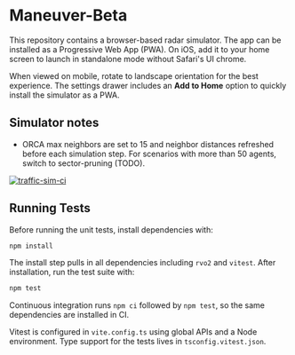 # Maneuver-Beta

This repository contains a browser-based radar simulator. The app can be
installed as a Progressive Web App (PWA). On iOS, add it to your home screen
to launch in standalone mode without Safari's UI chrome.

When viewed on mobile, rotate to landscape orientation for the best experience. The settings drawer includes an **Add to Home** option to quickly install the simulator as a PWA.

## Simulator notes

- ORCA max neighbors are set to 15 and neighbor distances refreshed before each simulation step. For scenarios with more than 50 agents, switch to sector-pruning (TODO).

[![traffic-sim-ci](https://github.com/matthewcla/Maneuver-Rejoice-/actions/workflows/traffic.yml/badge.svg)](https://github.com/matthewcla/Maneuver-Rejoice-/actions/workflows/traffic.yml)

## Running Tests

Before running the unit tests, install dependencies with:

```bash
npm install
```

The install step pulls in all dependencies including `rvo2` and `vitest`.
After installation, run the test suite with:

```bash
npm test
```

Continuous integration runs `npm ci` followed by `npm test`, so the same
dependencies are installed in CI.

Vitest is configured in `vite.config.ts` using global APIs and a Node
environment. Type support for the tests lives in `tsconfig.vitest.json`.
